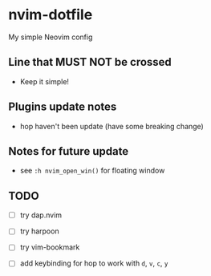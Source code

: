 # nvim-dotfile

My simple Neovim config

## Line that MUST NOT be crossed

- Keep it simple!

## Plugins update notes

- hop haven't been update (have some breaking change)

## Notes for future update

- see `:h nvim_open_win()` for floating window

## TODO

- [ ] try dap.nvim
- [ ] try harpoon
- [ ] try vim-bookmark
- [ ] add keybinding for hop to work with `d`, `v`, `c`, `y`

